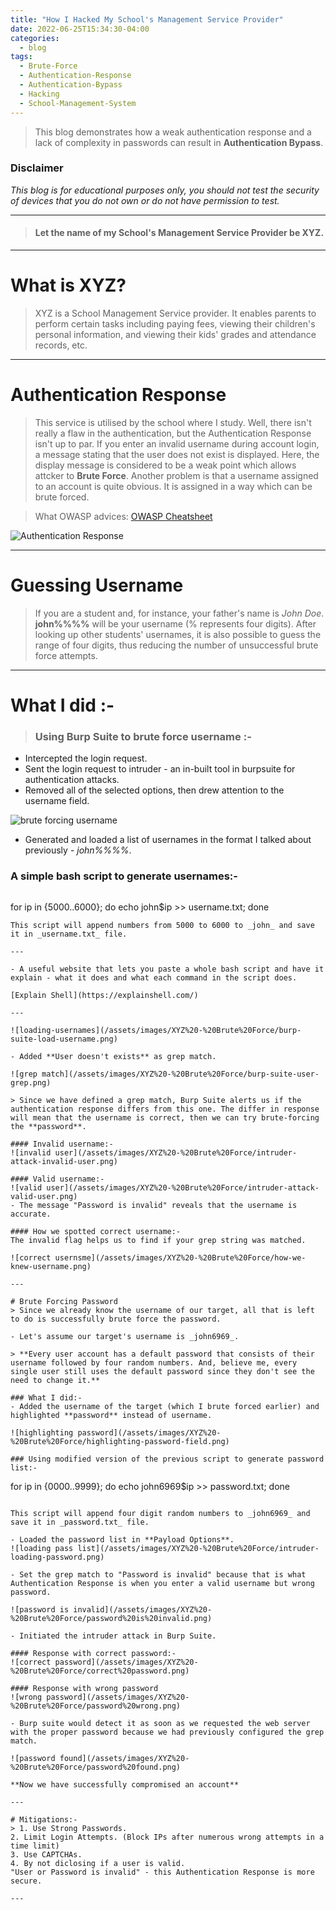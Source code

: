 ```yaml
---
title: "How I Hacked My School's Management Service Provider"
date: 2022-06-25T15:34:30-04:00
categories:
  - blog
tags:
  - Brute-Force
  - Authentication-Response
  - Authentication-Bypass
  - Hacking
  - School-Management-System
---
```


> This blog demonstrates how a weak authentication response and a lack of complexity in passwords can result in **Authentication Bypass**.



### Disclaimer
_This blog is for educational purposes only, you should not test the security of devices that you do not own or do not have permission to test._

---

> #### Let the name of my School's Management Service Provider be XYZ.

---

# What is XYZ?
> XYZ is a School Management Service provider. It enables parents to perform certain tasks including paying fees, viewing their children's personal information, and viewing their kids' grades and attendance records, etc.


---

# Authentication Response
> This service is utilised by the school where I study. Well, there isn't really a flaw in the authentication, but the Authentication Response isn't up to par. If you enter an invalid username during account login, a message stating that the user does not exist is displayed. Here, the display message is considered to be a weak point which allows attcker to **Brute Force**. Another problem is that a username assigned to an account is quite obvious. It is assigned in a way which can be brute forced.

> What OWASP advices: [OWASP Cheatsheet](https://github.com/OWASP/CheatSheetSeries/blob/master/cheatsheets/Authentication_Cheat_Sheet.md#authentication-and-error-messages)

![Authentication Response](/assets/images/XYZ%20-%20Brute%20Force/XYZ-authentication.png)

---

# Guessing Username
> If you are a student and, for instance, your father's name is _John Doe_.
**john%%%%** will be your username (% represents four digits). After looking up other students' usernames, it is also possible to guess the range of four digits, thus reducing the number of unsuccessful brute force attempts.

---

# What I did :-

> ### Using Burp Suite to brute force username :-
- Intercepted the login request.
- Sent the login request to intruder - an in-built tool in burpsuite for authentication attacks.
- Removed all of the selected options, then drew attention to the username field.

![brute forcing username](/assets/images/XYZ%20-%20Brute%20Force/XYZ-intruder-username.png)

- Generated and loaded a list of usernames in the format I talked about previously - _john%%%%_.

### A simple bash script to generate usernames:-
> ```
for ip in {5000..6000}; 
do echo john$ip >> username.txt; 
done
```
This script will append numbers from 5000 to 6000 to _john_ and save it in _username.txt_ file.

---

- A useful website that lets you paste a whole bash script and have it explain - what it does and what each command in the script does.

[Explain Shell](https://explainshell.com/)

---

![loading-usernames](/assets/images/XYZ%20-%20Brute%20Force/burp-suite-load-username.png)

- Added **User doesn't exists** as grep match. 

![grep match](/assets/images/XYZ%20-%20Brute%20Force/burp-suite-user-grep.png)

> Since we have defined a grep match, Burp Suite alerts us if the authentication response differs from this one. The differ in response will mean that the username is correct, then we can try brute-forcing the **password**.

#### Invalid username:-
![invalid user](/assets/images/XYZ%20-%20Brute%20Force/intruder-attack-invalid-user.png)

#### Valid username:-
![valid user](/assets/images/XYZ%20-%20Brute%20Force/intruder-attack-valid-user.png)
- The message "Password is invalid" reveals that the username is accurate.

#### How we spotted correct username:-
The invalid flag helps us to find if your grep string was matched.

![correct usernsme](/assets/images/XYZ%20-%20Brute%20Force/how-we-knew-username.png)

---

# Brute Forcing Password
> Since we already know the username of our target, all that is left to do is successfully brute force the password.

- Let's assume our target's username is _john6969_. 

> **Every user account has a default password that consists of their username followed by four random numbers. And, believe me, every single user still uses the default password since they don't see the need to change it.**

### What I did:-
- Added the username of the target (which I brute forced earlier) and highlighted **password** instead of username.

![highlighting password](/assets/images/XYZ%20-%20Brute%20Force/highlighting-password-field.png)

### Using modified version of the previous script to generate password list:-
```
for ip in {0000..9999}; 
do echo john6969$ip >> password.txt; 
done
```

This script will append four digit random numbers to _john6969_ and save it in _password.txt_ file.

- Loaded the password list in **Payload Options**.
![loading pass list](/assets/images/XYZ%20-%20Brute%20Force/intruder-loading-password.png)

- Set the grep match to "Password is invalid" because that is what Authentication Response is when you enter a valid username but wrong password.

![password is invalid](/assets/images/XYZ%20-%20Brute%20Force/password%20is%20invalid.png)

- Initiated the intruder attack in Burp Suite.

#### Response with correct password:-
![correct password](/assets/images/XYZ%20-%20Brute%20Force/correct%20password.png)

#### Response with wrong password
![wrong password](/assets/images/XYZ%20-%20Brute%20Force/password%20wrong.png)

- Burp suite would detect it as soon as we requested the web server with the proper password because we had previously configured the grep match.

![password found](/assets/images/XYZ%20-%20Brute%20Force/password%20found.png)

**Now we have successfully compromised an account**

---

# Mitigations:-
> 1. Use Strong Passwords.
2. Limit Login Attempts. (Block IPs after numerous wrong attempts in a time limit)
3. Use CAPTCHAs.
4. By not diclosing if a user is valid.
"User or Password is invalid" - this Authentication Response is more secure. 

---